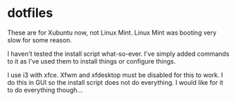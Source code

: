 # dotfiles
These are for Xubuntu now, not Linux Mint. Linux Mint was booting very slow for some reason.

I haven't tested the install script what-so-ever. I've simply added commands to it as I've used them to install things or configure things.

I use i3 with xfce. Xfwm and xfdesktop must be disabled for this to work. I do this in GUI so the install script does not do everything. I would like for it to do everything though...
